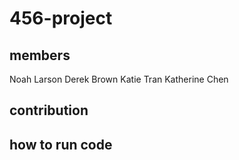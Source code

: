 # 456-project

## members 
Noah Larson 
Derek Brown 
Katie Tran
Katherine Chen 

## contribution 

## how to run code 

